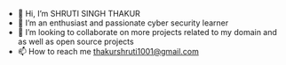 - 👋 Hi, I’m SHRUTI SINGH THAKUR
- 👀 I’m an enthusiast and passionate cyber security learner
- 💞️ I’m looking to collaborate on more projects related to my domain and as well as open source projects  
- 📫 How to reach me thakurshruti1001@gmail.com

<!---
Sshruticyb/Sshruticyb is a ✨ special ✨ repository because its `README.md` (this file) appears on your GitHub profile.
You can click the Preview link to take a look at your changes.
--->

